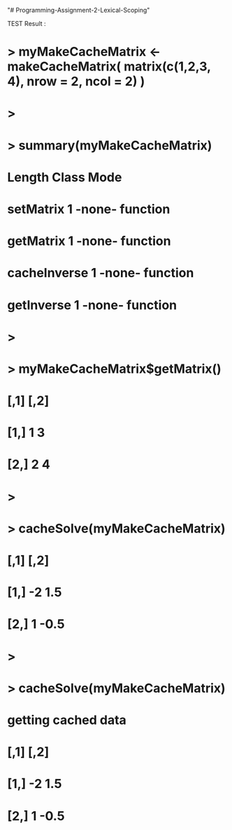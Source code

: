 "# Programming-Assignment-2-Lexical-Scoping" 

TEST Result : 

# > myMakeCacheMatrix <- makeCacheMatrix( matrix(c(1,2,3, 4), nrow = 2, ncol = 2) )
# > 
# > summary(myMakeCacheMatrix)
#              Length Class  Mode    
# setMatrix    1      -none- function
# getMatrix    1      -none- function
# cacheInverse 1      -none- function
# getInverse   1      -none- function
# > 
# > myMakeCacheMatrix$getMatrix()
#      [,1] [,2]
# [1,]    1    3
# [2,]    2    4
# >
# > cacheSolve(myMakeCacheMatrix)
#      [,1] [,2]
# [1,]   -2  1.5
# [2,]    1 -0.5
# >
# > cacheSolve(myMakeCacheMatrix)
# getting cached data
#      [,1] [,2]
# [1,]   -2  1.5
# [2,]    1 -0.5
